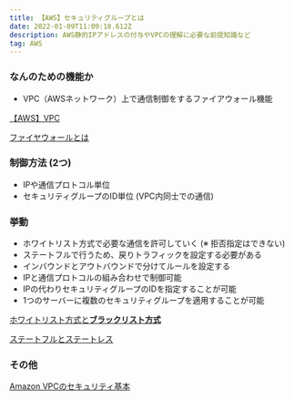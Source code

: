 ```yaml
---
title: 【AWS】セキュリティグループとは
date: 2022-01-09T11:09:18.612Z
description: AWS静的IPアドレスの付与やVPCの理解に必要な前提知識など
tag: AWS
---
```

### なんのための機能か

* VPC（AWSネットワーク）上で通信制御をするファイアウォール機能

[【AWS】VPC](https://www.notion.so/AWS-VPC-7d7324824c344dc9a6f549c4547ea68e) 

[ファイヤウォールとは](https://www.notion.so/70ce69b7381148cc869add98c491348f) 



### 制御方法 (2つ)

* IPや通信プロトコル単位
* セキュリティグループのID単位 (VPC内同士での通信)



### 挙動

* ホワイトリスト方式で必要な通信を許可していく (※ 拒否指定はできない)
* ステートフルで行うため、戻りトラフィックを設定する必要がある
* インバウンドとアウトバウンドで分けてルールを設定する
* IPと通信プロトコルの組み合わせで制御可能
* IPの代わりセキュリティグループのIDを指定することが可能
* 1つのサーバーに複数のセキュリティグループを適用することが可能

[ホワイトリスト方式と**ブラックリスト方式**](https://www.notion.so/a0171c22384c49d793095e4f799b3fd5) 

[ステートフルとステートレス](https://www.notion.so/3e435dcf75fe40269464717a9d2f9f63) 



### その他

[Amazon VPCのセキュリティ基本](https://www.stylez.co.jp/columns/amazonvpc_security_basics/#:~:text=%E3%81%BE%E3%81%A8%E3%82%81-,AWS%E3%81%AE%E3%82%BB%E3%82%AD%E3%83%A5%E3%83%AA%E3%83%86%E3%82%A3%E3%82%B0%E3%83%AB%E3%83%BC%E3%83%97%E3%81%A8%E3%81%AF%EF%BC%9F,%E3%81%97%E3%81%A6%E5%88%B6%E5%BE%A1%E3%81%A7%E3%81%8D%E3%81%BE%E3%81%99%E3%80%82)